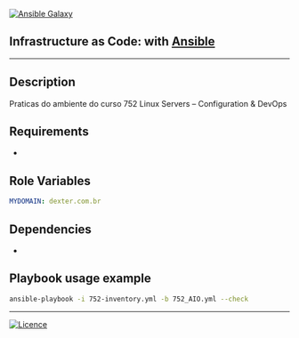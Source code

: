 [![Ansible Galaxy](https://img.shields.io/badge/Ansible%20Galaxy-wluisaraujo-blue.svg)](https://galaxy.ansible.com/wluisaraujo)

## Infrastructure as Code: with [Ansible](https://www.ansible.com)
------------

Description
------------

 Praticas do ambiente do curso 752 Linux Servers – Configuration & DevOps

Requirements
------------

 *

Role Variables
--------------

```yaml
MYDOMAIN: dexter.com.br
```

Dependencies
------------

*

Playbook usage example
----------------

```bash
ansible-playbook -i 752-inventory.yml -b 752_AIO.yml --check
```

----------------
[![Licence](https://img.shields.io/badge/License-GPL%20v3-red.svg)](https://www.gnu.org/licenses/gpl-3.0.pt-br.html)
